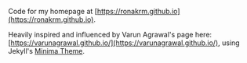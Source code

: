 Code for my homepage at [https://ronakrm.github.io](https://ronakrm.github.io).

Heavily inspired and influenced by Varun Agrawal's page here: [https://varunagrawal.github.io/](https://varunagrawal.github.io/),
using Jekyll's [Minima Theme](https://github.com/jekyll/minima).